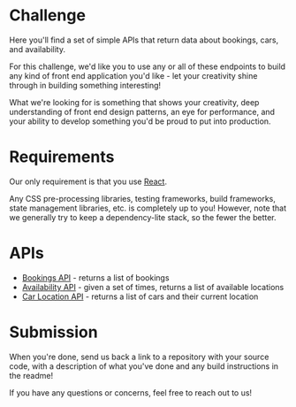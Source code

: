 # Challenge
Here you'll find a set of simple APIs that return data about bookings, cars, and availability.

For this challenge, we'd like you to use any or all of these endpoints to build any kind of front end application you'd like - let your creativity shine through in building something interesting!

What we're looking for is something that shows your creativity, deep understanding of front end design patterns, an eye for performance, and your ability to develop something you'd be proud to put into production.

# Requirements
Our only requirement is that you use [React](https://reactjs.org/).

Any CSS pre-processing libraries, testing frameworks, build frameworks, state management libraries, etc. is completely up to you! However, note that we generally try to keep a dependency-lite stack, so the fewer the better.

# APIs
* [Bookings API](apis/bookings.md) - returns a list of bookings
* [Availability API](apis/availability.md) - given a set of times, returns a list of available locations
* [Car Location API](apis/carlocation.md) - returns a list of cars and their current location

# Submission
When you're done, send us back a link to a repository with your source code, with a description of what you've done and any build instructions in the readme!

If you have any questions or concerns, feel free to reach out to us!
